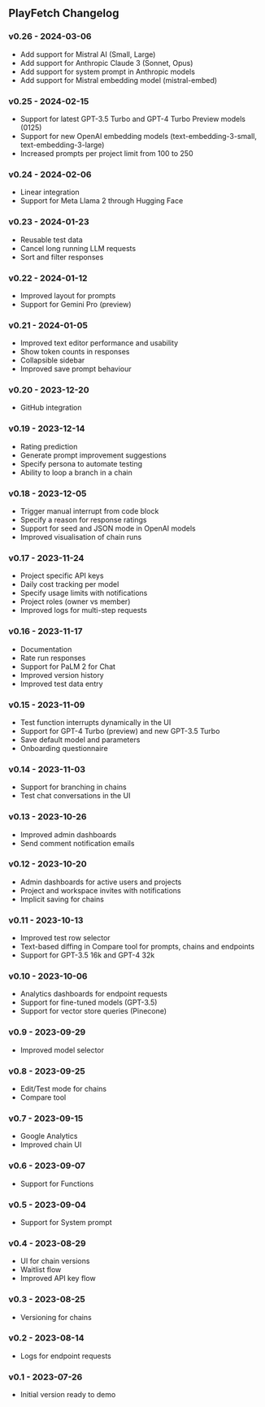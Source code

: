 ## PlayFetch Changelog

### v0.26 - 2024-03-06
- Add support for Mistral AI (Small, Large)
- Add support for Anthropic Claude 3 (Sonnet, Opus)
- Add support for system prompt in Anthropic models
- Add support for Mistral embedding model (mistral-embed)

### v0.25 - 2024-02-15
- Support for latest GPT-3.5 Turbo and GPT-4 Turbo Preview models (0125)
- Support for new OpenAI embedding models (text-embedding-3-small, text-embedding-3-large)
- Increased prompts per project limit from 100 to 250

### v0.24 - 2024-02-06
- Linear integration
- Support for Meta Llama 2 through Hugging Face

### v0.23 - 2024-01-23
- Reusable test data
- Cancel long running LLM requests
- Sort and filter responses

### v0.22 - 2024-01-12
- Improved layout for prompts
- Support for Gemini Pro (preview)

### v0.21 - 2024-01-05
- Improved text editor performance and usability
- Show token counts in responses
- Collapsible sidebar
- Improved save prompt behaviour

### v0.20 - 2023-12-20
- GitHub integration

### v0.19 - 2023-12-14
- Rating prediction
- Generate prompt improvement suggestions
- Specify persona to automate testing
- Ability to loop a branch in a chain

### v0.18 - 2023-12-05
- Trigger manual interrupt from code block
- Specify a reason for response ratings
- Support for seed and JSON mode in OpenAI models
- Improved visualisation of chain runs

### v0.17 - 2023-11-24
- Project specific API keys
- Daily cost tracking per model
- Specify usage limits with notifications
- Project roles (owner vs member)
- Improved logs for multi-step requests

### v0.16 - 2023-11-17
- Documentation
- Rate run responses
- Support for PaLM 2 for Chat
- Improved version history
- Improved test data entry

### v0.15 - 2023-11-09
- Test function interrupts dynamically in the UI
- Support for GPT-4 Turbo (preview) and new GPT-3.5 Turbo
- Save default model and parameters
- Onboarding questionnaire

### v0.14 - 2023-11-03
- Support for branching in chains
- Test chat conversations in the UI

### v0.13 - 2023-10-26
- Improved admin dashboards
- Send comment notification emails

### v0.12 - 2023-10-20
- Admin dashboards for active users and projects
- Project and workspace invites with notifications
- Implicit saving for chains

### v0.11 - 2023-10-13
- Improved test row selector
- Text-based diffing in Compare tool for prompts, chains and endpoints
- Support for GPT-3.5 16k and GPT-4 32k

### v0.10 - 2023-10-06
- Analytics dashboards for endpoint requests
- Support for fine-tuned models (GPT-3.5)
- Support for vector store queries (Pinecone)

### v0.9 - 2023-09-29
- Improved model selector

### v0.8 - 2023-09-25
- Edit/Test mode for chains
- Compare tool

### v0.7 - 2023-09-15
- Google Analytics
- Improved chain UI

### v0.6 - 2023-09-07
- Support for Functions

### v0.5 - 2023-09-04
- Support for System prompt

### v0.4 - 2023-08-29
- UI for chain versions
- Waitlist flow
- Improved API key flow

### v0.3 - 2023-08-25
- Versioning for chains

### v0.2 - 2023-08-14
- Logs for endpoint requests

### v0.1 - 2023-07-26
- Initial version ready to demo
